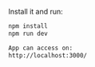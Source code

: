 Install it and run:

```bash
npm install
npm run dev

App can access on:
http://localhost:3000/

```
